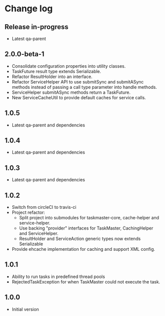 # Change log

## Release in-progress
* Latest qa-parent

## 2.0.0-beta-1

* Consolidate configuration properties into utility classes.
* TaskFuture result type extends Serializable.
* Refactor ResultHolder into an interface.
* Refactor ServiceHelper API to use submitSync and submitASync methods instead of passing a call type parameter into handle methods.
* ServiceHelper submitASync methods return a TaskFuture.
* New ServiceCacheUtil to provide default caches for service calls.

## 1.0.5

* Latest qa-parent and dependencies

## 1.0.4

* Latest qa-parent and dependencies

## 1.0.3

* Latest qa-parent and dependencies

## 1.0.2

* Switch from circleCI to travis-ci
* Project refactor:
  * Split project into submodules for taskmaster-core, cache-helper and service-helper.
  * Use backing "provider" interfaces for TaskMaster, CachingHelper and ServiceHelper.
  * ResultHolder and ServiceAction generic types now extends Serializable
* Provide ehcache implementation for caching and support XML config.

## 1.0.1

* Ability to run tasks in predefined thread pools
* RejectedTaskException for when TaskMaster could not execute the task.

## 1.0.0

* Initial version
